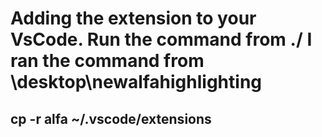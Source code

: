 # Adding the extension to your VsCode. Run the command from ./ I ran the command from \desktop\newalfahighlighting

## cp -r alfa ~/.vscode/extensions
